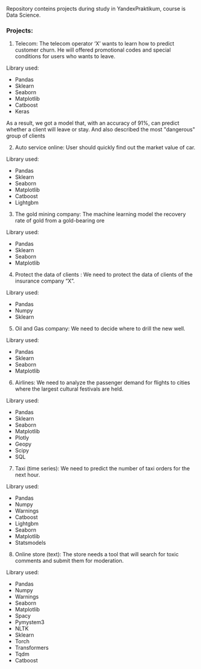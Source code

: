 Repository conteins  projects during study in YandexPraktikum, course is Data Science.

### Projects:
1. Telecom: The telecom operator ‘X’ wants to learn how to predict customer churn. He will  offered promotional codes and special conditions for users who wants to leave.  

Library used:
- Pandas
- Sklearn
- Seaborn
- Matplotlib
- Catboost
- Keras


As a result, we got a model that, with an accuracy of 91%, can predict whether a client will leave or stay. 
And also described the most "dangerous" group of clients

2. Auto service online: User should quickly find out the market value of car.

Library used:
- Pandas
- Sklearn
- Seaborn
- Matplotlib
- Catboost
- Lightgbm

3. The gold mining company:  The machine learning model  the recovery rate of gold from a gold-bearing ore

Library used:
- Pandas
- Sklearn
- Seaborn
- Matplotlib

4. Protect the data of clients : We need to protect the data of clients of the insurance company “X”.

Library used:
- Pandas
- Numpy
- Sklearn

5. Oil and Gas company: We need to decide where to drill the new well.

Library used:
- Pandas
- Sklearn
- Seaborn
- Matplotlib

6. Airlines: We need to analyze the passenger demand for flights to cities where the largest cultural festivals are held.

Library used:

- Pandas
- Sklearn
- Seaborn
- Matplotlib
- Plotly
- Geopy
- Scipy
- SQL

7. Taxi (time series): We need to predict the number of taxi orders for the next hour. 

Library used:

- Pandas
- Numpy
- Warnings
- Catboost
- Lightgbm
- Seaborn
- Matplotlib
- Statsmodels

8. Online store (text): The store needs a tool that will search for toxic comments and submit them for moderation.

Library used:

- Pandas
- Numpy
- Warnings
- Seaborn
- Matplotlib
- Spacy
- Pymystem3
- NLTK
- Sklearn
- Torch
- Transformers
- Tqdm
- Catboost


